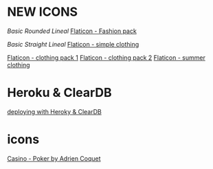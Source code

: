 

# NEW ICONS


*Basic Rounded Lineal*
[Flaticon - Fashion pack](https://www.flaticon.com/packs/fashion-48)


*Basic Straight Lineal*
[Flaticon - simple clothing](https://www.flaticon.com/packs/clothing-style-5?word=clothing)

[Flaticon - clothing pack 1](https://www.flaticon.com/packs/clothes-108?word=clothing)
[Flaticon - clothing pack 2](https://www.flaticon.com/packs/clothes-222?word=clothing)
[Flaticon - summer clothing](https://www.flaticon.com/packs/summer-clothing-20?word=clothing)




# Heroku & ClearDB

[deploying with Heroky & ClearDB](https://www.youtube.com/watch?v=ZZp0VIjTsbM)


# icons

[Casino - Poker by Adrien Coquet](https://thenounproject.com/browse/collection-icon/casino-poker-54247/?p=1)